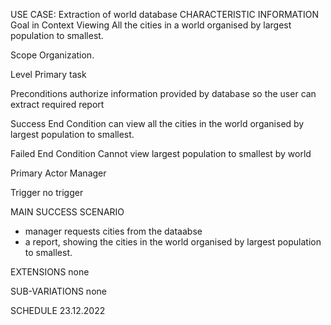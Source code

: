 USE CASE: Extraction of world database
CHARACTERISTIC INFORMATION
Goal in Context
Viewing All the cities in a world organised by largest population to smallest.

Scope
Organization.

Level
Primary task

Preconditions
authorize information provided by database so the user can extract required report

Success End Condition
can view all the cities in the world organised by largest population to smallest.

Failed End Condition
Cannot view largest population to smallest by world

Primary Actor
Manager

Trigger
no trigger

MAIN SUCCESS SCENARIO
- manager requests cities from the dataabse
- a report, showing the cities in the world organised by largest population to smallest.

EXTENSIONS
none

SUB-VARIATIONS
none


SCHEDULE
23.12.2022
